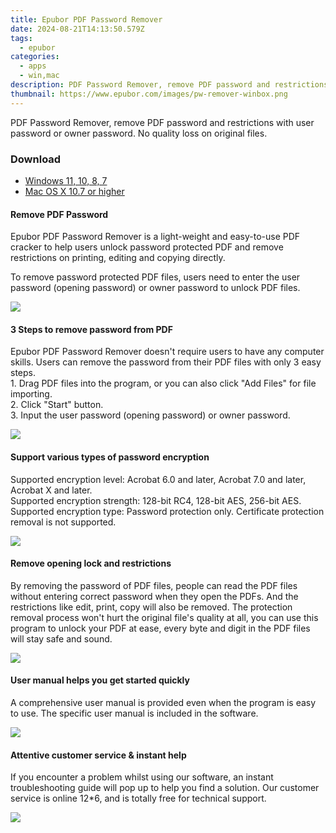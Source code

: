 ```yaml
---
title: Epubor PDF Password Remover
date: 2024-08-21T14:13:50.579Z
tags: 
  - epubor
categories: 
  - apps
  - win,mac
description: PDF Password Remover, remove PDF password and restrictions with user password or owner password. No quality loss on original files.
thumbnail: https://www.epubor.com/images/pw-remover-winbox.png
---
```


PDF Password Remover, remove PDF password and restrictions with user password or owner password. No quality loss on original files.


### Download

- [Windows 11, 10, 8, 7](https://download.epubor.com/pdfpasswordremover.exe)
- [Mac OS X 10.7 or higher](https://download.epubor.com/pdfpasswordremover.zip)

#### Remove PDF Password

Epubor PDF Password Remover is a light-weight and easy-to-use PDF cracker to help users unlock password protected PDF and remove restrictions on printing, editing and copying directly.

To remove password protected PDF files, users need to enter the user password (opening password) or owner password to unlock PDF files.

![](https://www.epubor.com/pdf-password-remover.htmlimages/pdf-password-remover-feature1.png)

#### 3 Steps to remove password from PDF

Epubor PDF Password Remover doesn't require users to have any computer skills. Users can remove the password from their PDF files with only 3 easy steps.  
1\. Drag PDF files into the program, or you can also click "Add Files" for file importing.  
2\. Click "Start" button.  
3\. Input the user password (opening password) or owner password.

![](https://www.epubor.com/pdf-password-remover.htmlimages/pdf-password-remover-feature2.png)

#### Support various types of password encryption

Supported encryption level: Acrobat 6.0 and later, Acrobat 7.0 and later, Acrobat X and later.  
Supported encryption strength: 128-bit RC4, 128-bit AES, 256-bit AES.  
Supported encryption type: Password protection only. Certificate protection removal is not supported.

![](https://www.epubor.com/pdf-password-remover.htmlimages/pdf-password-remover-feature3.png)

#### Remove opening lock and restrictions

By removing the password of PDF files, people can read the PDF files without entering correct password when they open the PDFs. And the restrictions like edit, print, copy will also be removed. The protection removal process won't hurt the original file's quality at all, you can use this program to unlock your PDF at ease, every byte and digit in the PDF files will stay safe and sound.

![](https://www.epubor.com/pdf-password-remover.htmlimages/pdf-password-remover-feature4.png)

#### User manual helps you get started quickly

A comprehensive user manual is provided even when the program is easy to use. The specific user manual is included in the software.

![](https://www.epubor.com/images/tutorial-help.jpg)

#### Attentive customer service & instant help

If you encounter a problem whilst using our software, an instant troubleshooting guide will pop up to help you find a solution. Our customer service is online 12\*6, and is totally free for technical support.

![](https://www.epubor.com/images/customer-service.jpg)

